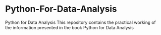 # Python-For-Data-Analysis
Python for Data Analysis
This repository contains the practical working of the information presented in the book Python for Data Analysis 
